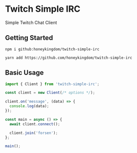 # Twitch Simple IRC

Simple Twitch Chat Client

## Getting Started

`npm i github:honeykingdom/twitch-simple-irc`

`yarn add https://github.com/honeykingdom/twitch-simple-irc`

## Basic Usage

```javascript
import { Client } from 'twitch-simple-irc';

const client = new Client(/* options */);

client.on('message', (data) => {
  console.log(data);
});

const main = async () => {
  await client.connect();

  client.join('forsen');
};

main();
```
